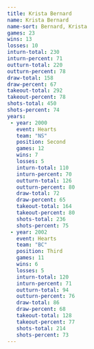 ```yaml
---
title: Krista Bernard
name: Krista Bernard
name-sort: Bernard, Krista
games: 23
wins: 13
losses: 10
inturn-total: 230
inturn-percent: 71
outturn-total: 220
outturn-percent: 78
draw-total: 158
draw-percent: 67
takeout-total: 292
takeout-percent: 78
shots-total: 450
shots-percent: 74
years:
 - year: 2000
   event: Hearts
   team: "NS"
   position: Second
   games: 12
   wins: 7
   losses: 5
   inturn-total: 110
   inturn-percent: 70
   outturn-total: 126
   outturn-percent: 80
   draw-total: 72
   draw-percent: 65
   takeout-total: 164
   takeout-percent: 80
   shots-total: 236
   shots-percent: 75
 - year: 2002
   event: Hearts
   team: "BC"
   position: Third
   games: 11
   wins: 6
   losses: 5
   inturn-total: 120
   inturn-percent: 71
   outturn-total: 94
   outturn-percent: 76
   draw-total: 86
   draw-percent: 68
   takeout-total: 128
   takeout-percent: 77
   shots-total: 214
   shots-percent: 73
---
```

